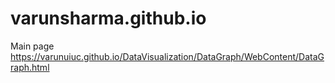 # varunsharma.github.io
Main page https://varunuiuc.github.io/DataVisualization/DataGraph/WebContent/DataGraph.html
